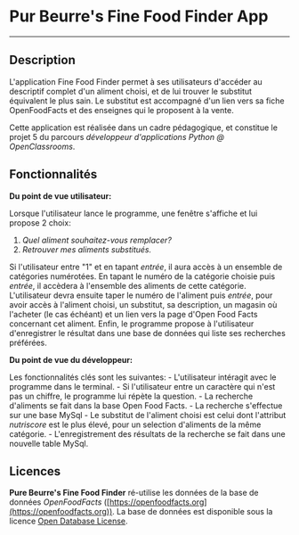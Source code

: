 # Pur Beurre's Fine Food Finder App

---

## Description

L'application Fine Food Finder permet à ses utilisateurs d'accéder au descriptif complet d'un aliment choisi, et de lui trouver le substitut équivalent le plus sain. Le substitut est accompagné d'un lien vers sa fiche OpenFoodFacts et des enseignes qui le proposent à la vente.

Cette application est réalisée dans un cadre pédagogique, et constitue le projet 5 du parcours *développeur d'applications Python @ OpenClassrooms*.

## Fonctionnalités

**Du point de vue utilisateur:**

Lorsque l'utilisateur lance le programme, une fenêtre s'affiche et lui propose 2 choix:
1. *Quel aliment souhaitez-vous remplacer?*
2. *Retrouver mes aliments substitués.*

Si l'utilisateur entre "1" et en tapant *entrée*, il aura accès à un ensemble de catégories numérotées.
En tapant le numéro de la catégorie choisie puis *entrée*, il accèdera à l'ensemble des aliments de cette catégorie.
L'utilisateur devra ensuite taper le numéro de l'aliment puis *entrée*, pour avoir accès à l'aliment choisi, un substitut, sa description, un magasin où l'acheter (le cas échéant) et un lien vers la page d'Open Food Facts concernant cet aliment. 
Enfin, le programme propose à l'utilisateur d'enregistrer le résultat dans une base de données qui liste ses recherches préférées.

**Du point de vue du développeur:**

Les fonctionnalités clés sont les suivantes:
    - L'utilisateur intéragit avec le programme dans le terminal.
    - Si l'utilisateur entre un caractère qui n'est pas un chiffre, le programme lui répète la question.
    - La recherche d'aliments se fait dans la base Open Food Facts.
    - La recherche s'effectue sur une base MySql
    - Le substitut de l'aliment choisi est celui dont l'attribut *nutriscore* est le plus élevé, pour un selection d'aliments de la même catégorie.
    - L'enregistrement des résultats de la recherche se fait dans une nouvelle table MySql.

## Licences

**Pure Beurre's Fine Food Finder** ré-utilise les données de la base de données *OpenFoodFacts* ([https://openfoodfacts.org](https://openfoodfacts.org)).
La base de données est disponible sous la licence [Open Database License](https://opendatacommons.org/licenses/odbl/1.0/).


